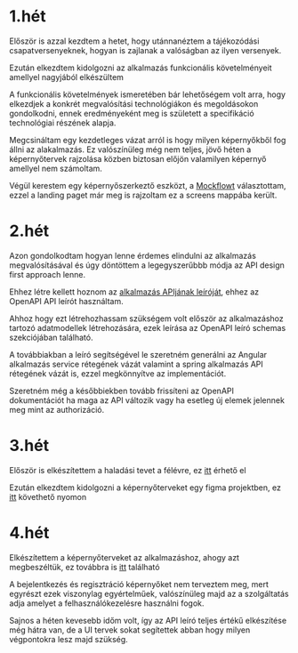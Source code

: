 # 1.hét
Először is azzal kezdtem a hetet, hogy utánnanéztem a tájékozódási csapatversenyeknek,
hogyan is zajlanak a valóságban az ilyen versenyek.

Ezután elkezdtem kidolgozni az alkalmazás funkcionális követelményeit amellyel nagyjából elkészültem

A funkcionális követelmények ismeretében bár lehetőségem volt arra, hogy elkezdjek a konkrét megvalósítási technológiákon és megoldásokon gondolkodni,
ennek eredményeként meg is született a specifikáció technológiai részének alapja.

Megcsináltam egy kezdetleges vázat arról is hogy milyen képernyőkből fog állni az alakalmazás. 
Ez valószínüleg még nem teljes, jövő héten a képernyőtervek rajzolása közben biztosan előjön valamilyen képernyő amellyel nem számoltam.

Végül kerestem egy képernyőszerkeztő eszközt, a [Mockflowt](https://www.mockflow.com/) választottam,
ezzel a landing paget már meg is rajzoltam ez a screens mappába került.


# 2.hét
Azon gondolkodtam hogyan lenne érdemes elindulni az alkalmazás megvalósításával és úgy döntöttem a legegyszerűbbb módja az API design first approach lenne.

Ehhez létre kellett hoznom az [alkalmazás APIjának leíróját](https://github.com/Tibi3k/Orientation-team-competition/tree/dev/docs/datamodels/openAPI.yaml), ehhez az OpenAPI API leírót használtam.

Ahhoz hogy ezt létrehozhassam szükségem volt először az alkalmazáshoz tartozó adatmodellek létrehozására, ezek leírása az OpenAPI leíró schemas szekciójában található.

A továbbiakban a leíró segítségével le szeretném generálni az Angular alkalmazás service rétegének vázát valamint a spring alkalmazás API rétegének vázát is, ezzel megkönnyítve az implementációt.

Szeretném még a későbbiekben tovább frissíteni az OpenAPI dokumentációt ha maga az API változik vagy ha esetleg új elemek jelennek meg mint az authorizáció.

# 3.hét
Először is elkészítettem a haladási tevet a félévre, ez [itt](https://docs.google.com/spreadsheets/d/1Lb5Jis3mx3fcaNGse7oVrjR6BBoOEuw7Z8uxoDg3Ve8/edit?usp=sharing) érhető el

Ezután elkezdtem kidolgozni a képernyőterveket egy figma projektben, ez [itt](https://www.figma.com/file/WoH698ejQnfcTMaumpJUYI/Untitled?node-id=0%3A1&t=nrwNWCSTjWmsbac0-1) követhető nyomon

# 4.hét

Elkészítettem a képernyőterveket az alkalmazáshoz, ahogy azt megbeszéltük, ez továbbra is [itt](https://www.figma.com/file/WoH698ejQnfcTMaumpJUYI/Untitled?node-id=0%3A1&t=nrwNWCSTjWmsbac0-1) található

A bejelentkezés és regisztráció képernyőket nem terveztem meg, mert egyrészt ezek viszonylag egyértelműek, valószínüleg majd az a szolgáltatás adja amelyet a felhasználókezelésre használni fogok.

Sajnos a héten kevesebb időm volt, így az API leíró teljes értékű elkészítése még hátra van, de a UI tervek sokat segítettek abban hogy milyen végpontokra lesz majd szükség.